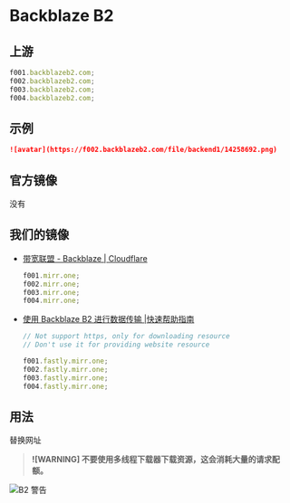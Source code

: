 # Backblaze B2

## 上游

```js
f001.backblazeb2.com;
f002.backblazeb2.com;
f003.backblazeb2.com;
f004.backblazeb2.com;
```

## 示例

```md
![avatar](https://f002.backblazeb2.com/file/backend1/14258692.png)
```

## 官方镜像

没有

## 我们的镜像

- [带宽联盟 - Backblaze | Cloudflare](https://www.cloudflare.com/zh-cn/bandwidth-alliance/backblaze/)

    ```js
    f001.mirr.one;
    f002.mirr.one;
    f003.mirr.one;
    f004.mirr.one;
    ```

- [使用 Backblaze B2 进行数据传输 |快速帮助指南](https://docs.fastly.com/en/guides/data-transfer-with-backblaze-b2)

    ```js
    // Not support https, only for downloading resource
    // Don't use it for providing website resource

    f001.fastly.mirr.one;
    f002.fastly.mirr.one;
    f003.fastly.mirr.one;
    f004.fastly.mirr.one;
    ```

## 用法

替换网址

> **![WARNING] 不要使用多线程下载器下载资源，这会消耗大量的请求配额。**

![B2 警告](../_images/b2-warning.jpg)
